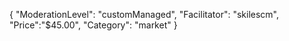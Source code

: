 {
"ModerationLevel": "customManaged",
"Facilitator": "skilescm",
"Price":"$45.00",
"Category": "market"
}
